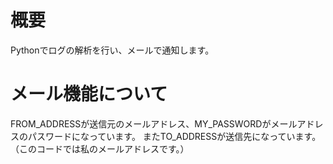 # 概要

Pythonでログの解析を行い、メールで通知します。

# メール機能について

FROM_ADDRESSが送信元のメールアドレス、MY_PASSWORDがメールアドレスのパスワードになっています。
またTO_ADDRESSが送信先になっています。（このコードでは私のメールアドレスです。）
